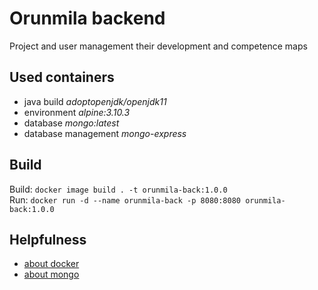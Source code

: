 # Orunmila backend

Project and user management
their development and competence maps

## Used containers
- java build _adoptopenjdk/openjdk11_
- environment _alpine:3.10.3_
- database _mongo:latest_
- database management _mongo-express_

## Build
Build:
``docker image build . -t orunmila-back:1.0.0``<br/>
Run:
``docker run -d --name orunmila-back -p 8080:8080 orunmila-back:1.0.0``

## Helpfulness
- [about docker](https://habr.com/ru/company/ruvds/blog/485650/) <br/>
- [about mongo](https://www.youtube.com/watch?v=ssj0CGxv60k)

